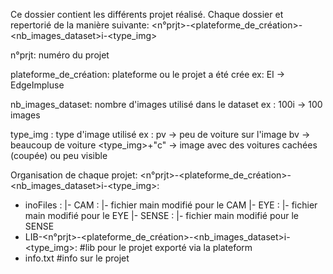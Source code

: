 Ce dossier contient les différents projet réalisé. 
Chaque dossier et repertorié de la manière suivante: 
   <n°prjt>-<plateforme_de_création>-<nb_images_dataset>i-<type_img>

n°prjt: numéro du projet

plateforme_de_création: plateforme ou le projet a été crée
   ex: EI -> EdgeImpluse

nb_images_dataset: nombre d'images utilisé dans le dataset 
   ex : 100i -> 100 images

type_img : type d'image utilisé
   ex :  pv -> peu de voiture sur l'image
         bv -> beaucoup de voiture
         <type_img>+"c" -> image avec des voitures cachées (coupée) ou peu visible 

Organisation de chaque projet: 
<n°prjt>-<plateforme_de_création>-<nb_images_dataset>i-<type_img>:
- inoFiles :
   |- CAM :
      |- fichier main modifié pour le CAM
   |- EYE : 
      |- fichier main modifié pour le EYE
   |- SENSE : 
      |- fichier main modifié pour le SENSE
- LIB-<n°prjt>-<plateforme_de_création>-<nb_images_dataset>i-<type_img>: #lib pour le projet exporté via la plateform
- info.txt #info sur le projet